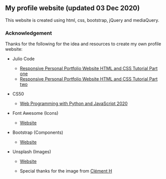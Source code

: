 ## My profile website (updated 03 Dec 2020)

This website is created using html, css, bootstrap, jQuery and mediaQuery.

### Acknowledgement

Thanks for the following for the idea and resources to create my own profile website:

- Julio Code

  - [Responsive Personal Portfolio Website HTML and CSS Tutorial Part one](https://www.youtube.com/watch?v=T7PnWnTgusc&t=386s)
  - [Responsive Personal Portfolio Website HTML and CSS Tutorial Part two](https://www.youtube.com/watch?v=inCl01EJkts&t=1176s)

- CS50

  - [Web Programming with Python and JavaScript 2020](https://www.youtube.com/watch?v=Nn7EX3zkGUo&list=PLhQjrBD2T380xvFSUmToMMzERZ3qB5Ueu&index=1)

- Font Awesome (Icons)

  - [Website](https://fontawesome.com/)

- Bootstrap (Components)

  - [Website](https://getbootstrap.com/)

- Unsplash (Images)

  - [Website](https://unsplash.com/)

  - Special thanks for the image from [Clément H](https://unsplash.com/@clemhlrdt)
